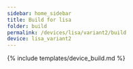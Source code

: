 ```yaml
---
sidebar: home_sidebar
title: Build for lisa
folder: build
permalink: /devices/lisa/variant2/build
device: lisa_variant2
---
```

{% include templates/device_build.md %}
